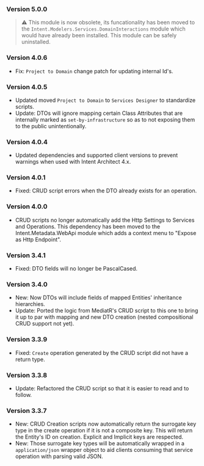 ﻿### Version 5.0.0

> ⚠️ This module is now obsolete, its funcationality has been moved to the `Intent.Modelers.Services.DomainInteractions` module which would have already been installed. This module can be safely uninstalled.

### Version 4.0.6

- Fix: `Project to Domain` change patch for updating internal Id's.

### Version 4.0.5

- Updated moved `Project to Domain` to `Services Designer` to standardize scripts.
- Update: DTOs will ignore mapping certain Class Attributes that are internally marked as `set-by-infrastructure` so as to not exposing them to the public unintentionally.

### Version 4.0.4

- Updated dependencies and supported client versions to prevent warnings when used with Intent Architect 4.x.

### Version 4.0.1

- Fixed: CRUD script errors when the DTO already exists for an operation.

### Version 4.0.0

- CRUD scripts no longer automatically add the Http Settings to Services and Operations. This dependency has been moved to the Intent.Metadata.WebApi module which adds a context menu to "Expose as Http Endpoint".

### Version 3.4.1

- Fixed: DTO fields will no longer be PascalCased.

### Version 3.4.0

- New: Now DTOs will include fields of mapped Entities' inheritance hierarchies.
- Update: Ported the logic from MediatR's CRUD script to this one to bring it up to par with mapping and new DTO creation (nested compositional CRUD support not yet).

### Version 3.3.9

- Fixed: `Create` operation generated by the CRUD script did not have a return type.

### Version 3.3.8

- Update: Refactored the CRUD script so that it is easier to read and to follow.

### Version 3.3.7

- New: CRUD Creation scripts now automatically return the surrogate key type in the create operation if it is not a composite key. This will return the Entity's ID on creation. Explicit and Implicit keys are respected.
- New: Those surrogate key types will be automatically wrapped in a `application/json` wrapper object to aid clients consuming that service operation with parsing valid JSON.
